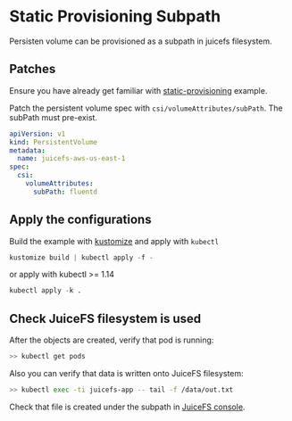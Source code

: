 # Static Provisioning Subpath

Persisten volume can be provisioned as a subpath in juicefs filesystem.

## Patches

Ensure you have already get familiar with [static-provisioning](../static-provisioning/README.md) example.

Patch the persistent volume spec with `csi/volumeAttributes/subPath`. The subPath must pre-exist.

```yaml
apiVersion: v1
kind: PersistentVolume
metadata:
  name: juicefs-aws-us-east-1
spec:
  csi:
    volumeAttributes:
      subPath: fluentd
```

## Apply the configurations

Build the example with [kustomize](https://github.com/kubernetes-sigs/kustomize) and apply with `kubectl`

```s
kustomize build | kubectl apply -f -
```

or apply with kubectl >= 1.14

```s
kubectl apply -k .
```

## Check JuiceFS filesystem is used

After the objects are created, verify that pod is running:

```sh
>> kubectl get pods
```

Also you can verify that data is written onto JuiceFS filesystem:

```sh
>> kubectl exec -ti juicefs-app -- tail -f /data/out.txt
```

Check that file is created under the subpath in [JuiceFS console](https://juicefs.com/console).
